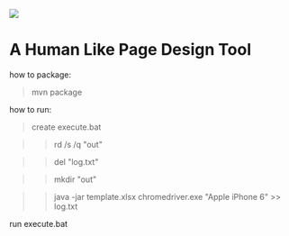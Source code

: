 ![](http://www.9jialu.com/image/Original_without_effects_204x75.png)

A Human Like Page Design Tool
=========================

how to package: 
> mvn package

how to run:
> create execute.bat

> > rd /s /q "out"

> > del "log.txt"

> > mkdir "out"

> > java -jar template.xlsx chromedriver.exe "Apple iPhone 6" >> log.txt

run execute.bat
